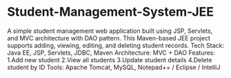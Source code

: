 # Student-Management-System-JEE
A simple student management web application built using JSP, Servlets, and MVC architecture with DAO pattern. This Maven-based JEE project supports adding, viewing, editing, and deleting student records.
Tech Stack: Java EE, JSP, Servlets, JDBC, Maven
Architecture: MVC + DAO
Features:
1.Add new student
2.View all students
3.Update student details
4.Delete student by ID
Tools: Apache Tomcat, MySQL, Notepad++ / Eclipse / IntelliJ
